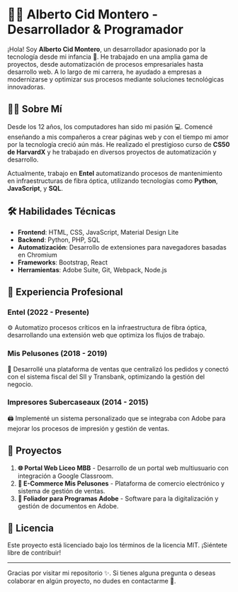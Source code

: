 # 👨‍💻 Alberto Cid Montero - Desarrollador & Programador

¡Hola! Soy **Alberto Cid Montero**, un desarrollador apasionado por la tecnología desde mi infancia 🚀. He trabajado en una amplia gama de proyectos, desde automatización de procesos empresariales hasta desarrollo web. A lo largo de mi carrera, he ayudado a empresas a modernizarse y optimizar sus procesos mediante soluciones tecnológicas innovadoras.

## 🧑‍🏫 Sobre Mí

Desde los 12 años, los computadores han sido mi pasión 💻. Comencé enseñando a mis compañeros a crear páginas web y con el tiempo mi amor por la tecnología creció aún más. He realizado el prestigioso curso de **CS50 de HarvardX** y he trabajado en diversos proyectos de automatización y desarrollo.

Actualmente, trabajo en **Entel** automatizando procesos de mantenimiento en infraestructuras de fibra óptica, utilizando tecnologías como **Python**, **JavaScript**, y **SQL**.

## 🛠️ Habilidades Técnicas

- **Frontend**: HTML, CSS, JavaScript, Material Design Lite
- **Backend**: Python, PHP, SQL
- **Automatización**: Desarrollo de extensiones para navegadores basadas en Chromium
- **Frameworks**: Bootstrap, React
- **Herramientas**: Adobe Suite, Git, Webpack, Node.js

## 💼 Experiencia Profesional

### Entel (2022 - Presente)
⚙️ Automatizo procesos críticos en la infraestructura de fibra óptica, desarrollando una extensión web que optimiza los flujos de trabajo.

### Mis Pelusones (2018 - 2019)
🐾 Desarrollé una plataforma de ventas que centralizó los pedidos y conectó con el sistema fiscal del SII y Transbank, optimizando la gestión del negocio.

### Impresores Subercaseaux (2014 - 2015)
🖨️ Implementé un sistema personalizado que se integraba con Adobe para mejorar los procesos de impresión y gestión de ventas.

## 🌟 Proyectos

1. **🌐 Portal Web Liceo MBB** - Desarrollo de un portal web multiusuario con integración a Google Classroom.
2. **🛒 E-Commerce Mis Pelusones** - Plataforma de comercio electrónico y sistema de gestión de ventas.
3. **📄 Foliador para Programas Adobe** - Software para la digitalización y gestión de documentos en Adobe.

## 📜 Licencia

Este proyecto está licenciado bajo los términos de la licencia MIT. ¡Siéntete libre de contribuir!

---

Gracias por visitar mi repositorio ✨. Si tienes alguna pregunta o deseas colaborar en algún proyecto, no dudes en contactarme 🤝.
